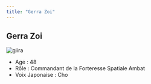 ```yaml
---
title: "Gerra Zoi"
---
```


Gerra Zoi
---------

![giira](/images/stories/saga/gundamage/persos/gerra.png)
- Age : 48  
- Rôle : Commandant de la Forteresse Spatiale Ambat  
- Voix Japonaise : Cho

